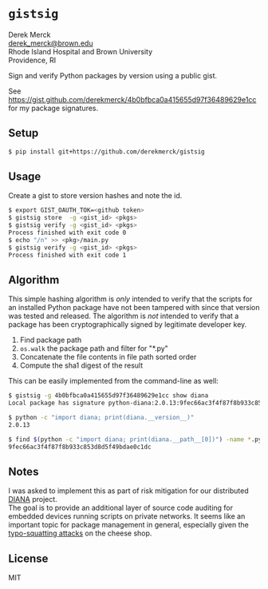 `gistsig`
==========================

Derek Merck  
<derek_merck@brown.edu>  
Rhode Island Hospital and Brown University  
Providence, RI  

Sign and verify Python packages by version using a public gist.

See <https://gist.github.com/derekmerck/4b0bfbca0a415655d97f36489629e1cc> for my package signatures.

## Setup

```bash
$ pip install git+https://github.com/derekmerck/gistsig
```


## Usage

Create a gist to store version hashes and note the id.

```bash
$ export GIST_OAUTH_TOK=<github token>
$ gistsig store  -g <gist_id> <pkgs>
$ gistsig verify -g <gist_id> <pkgs>
Process finished with exit code 0
$ echo "/n" >> <pkg>/main.py
$ gistsig verify -g <gist_id> <pkgs>
Process finished with exit code 1
```


## Algorithm

This simple hashing algorithm is _only_ intended to verify that the scripts for an installed Python package have not been tampered with since that version was tested and released.  The algorithm is _not_ intended to verify that a package has been cryptographically signed by legitimate developer key.

1. Find package path
2. `os.walk` the package path and filter for "*.py"
3. Concatenate the file contents in file path sorted order
4. Compute the sha1 digest of the result

This can be easily implemented from the command-line as well:

```bash
$ gistsig -g 4b0bfbca0a415655d97f36489629e1cc show diana
Local package has signature python-diana:2.0.13:9fec66ac3f4f87f8b933c853d8d5f49bdae0c1dc

$ python -c "import diana; print(diana.__version__)"
2.0.13

$ find $(python -c "import diana; print(diana.__path__[0])") -name *.py | sort -n | xargs cat| sha1sum 
9fec66ac3f4f87f8b933c853d8d5f49bdae0c1dc
```

## Notes

I was asked to implement this as part of risk mitigation for our distributed [DIANA][] project.  
The goal is to provide an additional layer of source code auditing for embedded devices running
scripts on private networks.  It seems like an important topic for package management in general,
especially given the [typo-squatting attacks](https://www.theregister.co.uk/2017/09/15/pretend_python_packages_prey_on_poor_typing/) on the cheese shop.

[DIANA]: https://github.com/derekmerck/diana2

## License

MIT
